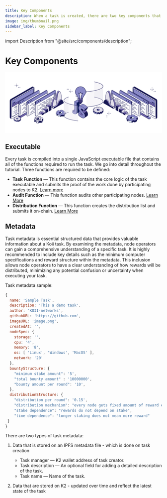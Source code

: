 ```yaml
---
title: Key Components
description: When a task is created, there are two key components that must be uploaded to the Koii network to initiate the task.
image: img/thumbnail.png
sidebar_label: Key Components
---
```


import Description from "@site/src/components/description";

# Key Components

![banner](../../img/Key%20components.svg)

<Description
  text="When a task is created, there are two key components that must be uploaded to
  the Koii network to initiate the task."
/>

## Executable

Every task is compiled into a single JavaScript executable file that contains all of the functions required to run the task. We go into detail throughout the tutorial. Three functions are required to be defined:

- **Task Function** — This function contains the core logic of the task executable and submits the proof of the work done by participating nodes to K2. [Learn more](/develop/write-a-koii-task/task-development-guide/k2-task-template/task-function)
- **Audit Function** — This function audits other participating nodes. [Learn More](/develop/write-a-koii-task/task-development-guide/k2-task-template/audit-function)
- **Distribution Function** — This function creates the distribution list and submits it on-chain. [Learn More](/develop/write-a-koii-task/task-development-guide/k2-task-template/distribution-functions)

## Metadata


Task metadata is essential structured data that provides valuable information about a Koii task. By examining the metadata, node operators can gain a comprehensive understanding of a specific task. It is highly recommended to include key details such as the minimum computer specifications and reward structure within the metadata. This inclusion allows node operators to have a clear understanding of how rewards will be distributed, minimizing any potential confusion or uncertainty when executing your task. &#x20;

Task metadata sample:

```js
{
  name: 'Sample Task',
  description: 'This a demo task',
  author: 'KOII-networks',
  githubURL: 'https://github.com',
  imageURL: 'image.png',
  createdAt: '',
  nodeSpec: {
    storage: '',
    cpu: '4',
    memory: '8',
    os: [ 'Linux', 'Windows', 'MacOS' ],
    network: '20'
  },
  bountyStructure: {
    "minimum stake amount": '5',
    "total bounty amount" : '10000000',
    "bounty amount per round": '10',
  },
  distributionStructure: {
    "distribution per round": '0.15',
    "distribution mechanism": "every node gets fixed amount of reward every round",
    "stake dependence": "rewards do not depend on stake",
    "time dependence": "longer staking does not mean more reward"
 }
}
```

There are two types of task metadata:

1. Data that is stored on an IPFS metadata file - which is done on task creation

   - Task manager — K2 wallet address of task creator.
   - Task description — An optional field for adding a detailed description of the task.
   - Task name — Name of the task.

2. Data that are stored on K2 - updated over time and reflect the latest state of the task
